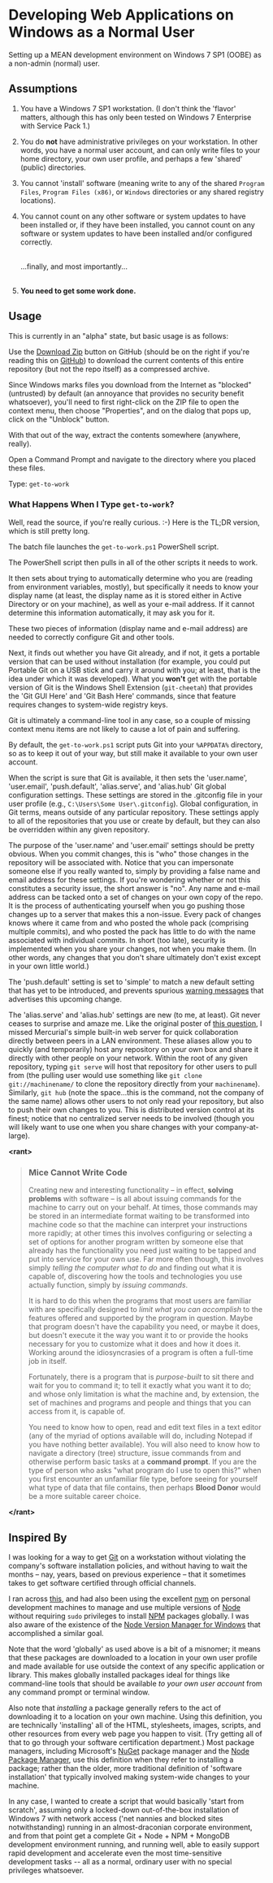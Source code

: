 Developing Web Applications on Windows as a Normal User
=======================================================

Setting up a MEAN development environment on Windows 7 SP1 (OOBE) as a
non-admin (normal) user.

Assumptions
-----------

1.  You have a Windows 7 SP1 workstation. (I don't think the 'flavor' matters,
    although this has only been tested on Windows 7 Enterprise with Service
    Pack 1.)
2.  You do **not** have administrative privileges on your workstation. In
    other words, you have a normal user account, and can only write files to
    your home directory, your own user profile, and perhaps a few 'shared'
    (public) directories.
3.  You cannot 'install' software (meaning write to any of the shared
    `Program Files`, `Program Files (x86)`, or `Windows` directories or any
    shared registry locations).
4.  You cannot count on any other software or system updates to have been
    installed or, if they have been installed, you cannot count on any
    software or system updates to have been installed and/or configured
    correctly.<br/><br/>

    ...finally, and most importantly...<br/><br/> 

5.  **You need to get some work done.**

Usage
-----

This is currently in an "alpha" state, but basic usage is as follows:

Use the [Download
Zip](https://github.com/MShawnDillon/webdev-win/archive/master.zip) button on
GitHub (should be on the right if you're reading this on [GitHub]) to download
the current contents of this entire repository (but not the repo itself) as a
compressed archive.

Since Windows marks files you download from the Internet as "blocked"
(untrusted) by default (an annoyance that provides no security benefit
whatsoever), you'll need to first right-click on the ZIP file to open the
context menu, then choose "Properties", and on the dialog that pops up, click
on the "Unblock" button.

With that out of the way, extract the contents somewhere (anywhere, really).

Open a Command Prompt and navigate to the directory where you placed these
files.

Type: `get-to-work`

### What Happens When I Type `get-to-work`?

Well, read the source, if you're really curious. :-) Here is the TL;DR version,
which is still pretty long.

The batch file launches the `get-to-work.ps1` PowerShell script.

The PowerShell script then pulls in all of the other scripts it needs to work.

It then sets about trying to automatically determine who you are (reading from
environment variables, mostly), but specifically it needs to know your display
name (at least, the display name as it is stored either in Active Directory or
on your machine), as well as your e-mail address. If it cannot determine this
information automatically, it may ask you for it.

These two pieces of information (display name and e-mail address) are needed
to correctly configure Git and other tools.

Next, it finds out whether you have Git already, and if not, it gets a
portable version that can be used without installation (for example, you could
put Portable Git on a USB stick and carry it around with you; at least, that
is the idea under which it was developed). What you **won't** get with the
portable version of Git is the Windows Shell Extension (`git-cheetah`) that
provides the 'Git GUI Here' and 'Git Bash Here' commands, since that feature
requires changes to system-wide registry keys.

Git is ultimately a command-line tool in any case, so a couple of missing
context menu items are not likely to cause a lot of pain and suffering.

By default, the `get-to-work.ps1` script puts Git into your `%APPDATA%`
directory, so as to keep it out of your way, but still make it available to
your own user account.

When the script is sure that Git is available, it then sets the 'user.name',
'user.email', 'push.default', 'alias.serve', and 'alias.hub' Git global
configuration settings. These settings are stored in the .gitconfig file in
your user profile (e.g., `C:\Users\Some User\.gitconfig`). Global
configuration, in Git terms, means outside of any particular repository. These
settings apply to all of the repositories that you use or create by default,
but they can also be overridden within any given repository.

The purpose of the 'user.name' and 'user.email' settings should be pretty
obvious. When you commit changes, this is "who" those changes in the
repository will be associated with. Notice that you can impersonate someone
else if you really wanted to, simply by providing a false name and email
address for these settings. If you're wondering whether or not this
constitutes a security issue, the short answer is "no". Any name and e-mail
address can be tacked onto a set of changes on your own copy of the repo.
It is the process of authenticating yourself when you go pushing those changes
up to a server that makes this a non-issue. Every pack of changes knows where
it came from and who posted the whole pack (comprising multiple commits), and
who posted the pack has little to do with the name associated with individual
commits. In short (too late), security is implemented when you share your
changes, not when you make them. (In other words, any changes that you don't
share ultimately don't exist except in your own little world.)

The 'push.default' setting is set to 'simple' to match a new default setting
that has yet to be introduced, and prevents spurious [warning
messages][GitPushDefaultWarning] that advertises this upcoming change.

The 'alias.serve' and 'alias.hub' settings are new (to me, at least). Git
never ceases to surprise and amaze me. Like the original poster of [this
question][GitServe], I missed Mercurial's simple built-in web server for quick
collaboration directly between peers in a LAN environment. These aliases allow
you to quickly (and temporarily) host any repository on your own box and share
it directly with other people on your network. Within the root of any given
repository, typing `git serve` will host that repository for other users to
pull from (the pulling user would use something like
`git clone git://machinename/` to clone the repository directly from your
`machinename`). Similarly, `git hub` (note the space...this is the command,
not the company of the same name) allows other users to not only read your
repository, but also to push their own changes to you. This is distributed
version control at its finest; notice that no centralized server needs to be
involved (though you will likely want to use one when you share changes with
your company-at-large).

**&lt;rant&gt;**

> ### Mice Cannot Write Code
>
> Creating new and interesting functionality &#8211; in effect, **solving
> problems** with software &#8211; is all about issuing commands for the
> machine to carry out on your behalf. At times, those commands may be stored
> in an intermediate format waiting to be transformed into machine code so
> that the machine can interpret your instructions more rapidly; at other
> times this involves configuring or selecting a set of options for another
> program written by someone else that already has the functionality you need
> just waiting to be tapped and put into service for your own use. Far more
> often though, this involves simply *telling the computer what to do* and
> finding out what it is capable of, discovering how the tools and
> technologies you use actually function, simply by *issuing commands*.
>
> It is hard to do this when the programs that most users are familiar with
> are specifically designed to *limit what you can accomplish* to the features
> offered and supported by the program in question. Maybe that program doesn't
> have the capability you need, or maybe it does, but doesn't execute it the
> way you want it to or provide the hooks necessary for you to customize what
> it does and how it does it. Working around the idiosyncrasies of a program
> is often a full-time job in itself.
>
> Fortunately, there is a program that is *purpose-built* to sit there and
> wait for you to command it; to tell it exactly what you want it to do; and
> whose only limitation is what the machine and, by extension, the set of
> machines and programs and people and things that you can access from it, is
> capable of.
>
> You need to know how to open, read and edit text files in a text editor (any
> of the myriad of options available will do, including Notepad if you have
> nothing better available). You will also need to know how to navigate a
> directory (tree) structure, issue commands from and otherwise perform basic
> tasks at a **command prompt**. If you are the type of person who asks "what
> program do I use to open this?" when you first encounter an unfamiliar file
> type, before seeing for yourself what type of data that file contains, then
> perhaps **Blood Donor** would be a more suitable career choice. 

**&lt;/rant&gt;**

Inspired By
-----------

I was looking for a way to get
[Git](http://en.wikipedia.org/wiki/Git_%28software%29) on a workstation
without violating the company's software installation policies, and without
having to wait the months &#8211; nay, years, based on previous experience
&#8211; that it sometimes takes to get software certified through official
channels.

I ran across [this][NonAdmin_Git], and had also been using the excellent
[nvm][NVM] on personal development machines to manage and use multiple
versions of [Node][NodeJS] without requiring `sudo` privileges to install
[NPM][NPM] packages globally. I was also aware of the existence of the
[Node Version Manager for Windows][NVMW] that accomplished a similar goal.

Note that the word 'globally' as used above is a bit of a misnomer; it means
that these packages are downloaded to a location in your own user profile
and made available for use outside the context of any specific application or
library. This makes globally installed packages ideal for things like
command-line tools that should be available *to your own user account* from
any command prompt or terminal window.

Also note that *installing* a package generally refers to the act of
downloading it to a location on your own machine. Using this definition, you
are technically 'installing' all of the HTML, stylesheets, images, scripts,
and other resources from every web page you happen to visit. (Try getting all
of that to go through your software certification department.) Most package
managers, including Microsoft's [NuGet][NuGet] package manager and the
[Node Package Manager][NPM], use this definition when they refer to installing
a package; rather than the older, more traditional definition of 'software
installation' that typically involved making system-wide changes to your
machine.

In any case, I wanted to create a script that would basically 'start from
scratch', assuming only a locked-down out-of-the-box installation of Windows
7 with network access ('net nannies and blocked sites notwithstanding) running
in an almost-draconian corporate environment, and from that point get a
complete Git + Node + NPM + MongoDB development environment running, and
running well, able to easily support rapid development and accelerate even the
most time-sensitive development tasks -- all as a normal, ordinary user with
no special privileges whatsoever.

[NonAdmin_Git]: http://davidpp.com/git-on-windows-with-no-admin-rights-in-3-steps/ "Git on Windows with no admin rights in 3 steps."
[NVM]: https://github.com/creationix/nvm "Node Version Manager"
[NVMW]: https://github.com/hakobera/nvmw "Node Version Manager for Windows"
[NodeJS]: http://nodejs.org/ "NodeJS"
[NPM]: https://www.npmjs.org/ "Node Packaged Modules"
[NuGet]: https://www.nuget.org/ "NuGet Gallery"
[NPMConfig]: https://www.npmjs.org/doc/misc/npm-config.html "NPM Configuration Settings"
[GitHub]: https://github.com/ "GitHub"
[GitPushDefaultWarning]: http://stackoverflow.com/questions/13148066/warning-push-default-is-unset-its-implicit-value-is-changing-in-git-2-0
[GitServe]: http://stackoverflow.com/questions/377213/git-serve-i-would-like-it-that-simple
